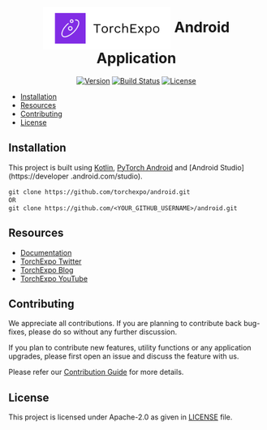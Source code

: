 <h1 align="center">
 <img src="https://raw.githubusercontent.com/torchexpo/torchexpo/master/docs/source/_static/img/banner.png" alt="TorchExpo Logo" width="50%" align="center" />
 Android Application
</h1>

<p align="center">
 <a href="https://torchexpo.now.sh"><img src="https://img.shields.io/badge/version-1.1.0--alpha-important" alt="Version"></a>
 <a href="https://circleci.com/gh/torchexpo/android"><img src="https://circleci.com/gh/torchexpo/android.svg?style=svg" alt="Build Status"></a>
 <a href="LICENSE"><img src="https://img.shields.io/github/license/torchexpo/android" alt="License"></a>
</p>

- [Installation](#installation)
- [Resources](#resources)
- [Contributing](#contributing)
- [License](#license)

## Installation

This project is built using [Kotlin](https://kotlinlang.org), [PyTorch Android](https://pytorch.org/mobile/android/) and [Android Studio](https://developer
.android.com/studio).

```shell script
git clone https://github.com/torchexpo/android.git
OR
git clone https://github.com/<YOUR_GITHUB_USERNAME>/android.git
```

## Resources

* [Documentation](https://torchexpo.rtfd.io)
* [TorchExpo Twitter](https://twitter.com/torchexpo)
* [TorchExpo Blog](https://medium.com/torchexpo)
* [TorchExpo YouTube](https://www.youtube.com/channel/UCR76Qj9S9h-gAH9RSnJ6u8g)

## Contributing

We appreciate all contributions. If you are planning to contribute back bug-fixes, please do so
without any further discussion.

If you plan to contribute new features, utility functions or any application upgrades, please first
open an issue and discuss the feature with us.

Please refer our [Contribution Guide](CONTRIBUTING.md) for more details.

## License

This project is licensed under Apache-2.0 as given in [LICENSE](LICENSE) file.
